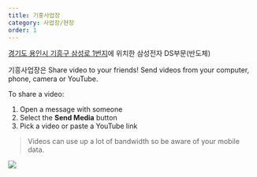 ```yaml
---
title: 기흥사업장
category: 사업장/현장
order: 1
---
```


[경기도 용인시 기흥구 삼성로 1번지](https://naver.me/FCbBstmi)에 위치한 삼성전자 DS부문(반도체) 


기흥사업장은 Share video to your friends! Send videos from your computer, phone, camera or YouTube.

To share a video:

1. Open a message with someone
2. Select the **Send Media** button
3. Pick a video or paste a YouTube link

> Videos can use up a lot of bandwidth so be aware of your mobile data.

![](//placehold.it/800x600)
<!--stackedit_data:
eyJoaXN0b3J5IjpbMTE1MzkwNzQyMCwxMTM3NzY0MDUyXX0=
-->